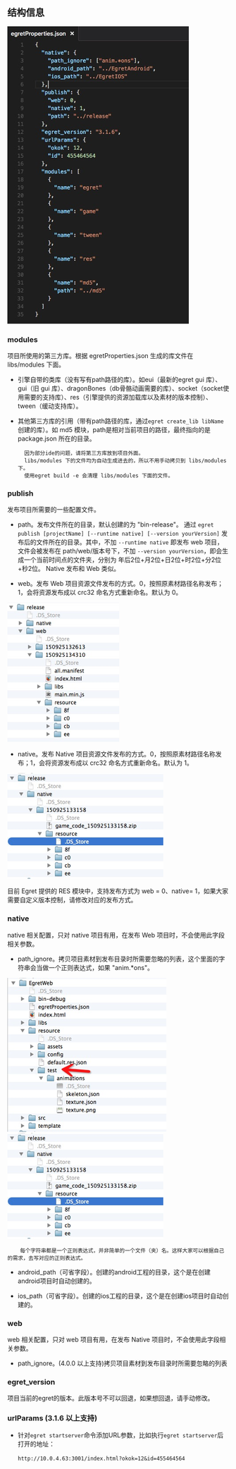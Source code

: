 

## 结构信息

![image](5604f755ba98b.png)

### modules
项目所使用的第三方库。根据 egretProperties.json 生成的库文件在 libs/modules 下面。

* 引擎自带的类库（没有写有path路径的库）。如eui（最新的egret gui 库）、gui（旧 gui 库）、dragonBones（db骨骼动画需要的库）、socket（socket使用需要的支持库）、res（引擎提供的资源加载库以及素材的版本控制）、tween（缓动支持库）。

* 其他第三方库的引用（带有path路径的库，通过```egret create_lib libName```创建的库）。如 md5 模块，path是相对当前项目的路径，最终指向的是 package.json 所在的目录。
		
		因为部分ide的问题，请将第三方库放到项目外面。
		libs/modules 下的文件均为自动生成进去的，所以不用手动拷贝到 libs/modules 下。
		使用egret build -e 会清理 libs/modules 下面的文件。

### publish
发布项目所需要的一些配置文件。

* path。发布文件所在的目录，默认创建的为 "bin-release"。 通过 ```egret publish [projectName] [--runtime native] [--version yourVersion]``` 发布后的文件所在的目录。其中，不加 ```--runtime native``` 即发布 web 项目，文件会被发布在 path/web/版本号下，不加 ```--version yourVersion```，即会生成一个当前时间点的文件夹，分别为 年后2位+月2位+日2位+时2位+分2位+秒2位。 Native 发布和 Web 类似。


* web。发布 Web 项目资源文件发布的方式。0，按照原素材路径名称发布；1，会将资源发布成以 crc32 命名方式重新命名。默认为 0。

![image](5604f7569e89a.png)

* native。发布 Native 项目资源文件发布的方式。0，按照原素材路径名称发布；1，会将资源发布成以 crc32 命名方式重新命名。默认为 1。

![image](5604f7562d513.png)

目前 Egret 提供的 RES 模块中，支持发布方式为 web = 0、native= 1，如果大家需要自定义版本控制，请修改对应的发布方式。

### native
native 相关配置，只对 native 项目有用，在发布 Web 项目时，不会使用此字段相关参数。

* path_ignore。拷贝项目素材到发布目录时所需要忽略的列表，这个里面的字符串会当做一个正则表达式，如果 "anim.*ons"。

![image](5604f756594ae.png) 
![image](5604f7562d513.png)

		每个字符串都是一个正则表达式，并非简单的一个文件（夹）名。这样大家可以根据自己的需求，去写对应的正则表达式。
		
* android_path（可省字段）。创建的android工程的目录，这个是在创建android项目时自动创建的。

* ios_path（可省字段）。创建的ios工程的目录，这个是在创建ios项目时自动创建的。

### web
web 相关配置，只对 web 项目有用，在发布 Native 项目时，不会使用此字段相关参数。
* path_ignore。(4.0.0 以上支持)拷贝项目素材到发布目录时所需要忽略的列表

### egret_version
项目当前的egret的版本。此版本号不可以回退，如果想回退，请手动修改。

### urlParams (3.1.6 以上支持)

* 针对```egret startserver```命令添加URL参数，比如执行```egret startserver```后打开的地址：

	```http://10.0.4.63:3001/index.html?okok=12&id=455464564```


